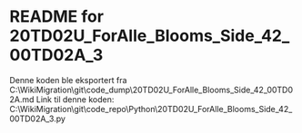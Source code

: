 # README for 20TD02U_ForAlle_Blooms_Side_42_00TD02A_3
Denne koden ble eksportert fra C:\WikiMigration\git\code_dump\20TD02U_ForAlle_Blooms_Side_42_00TD02A.md
Link til denne koden: C:\WikiMigration\git\code_repo\Python\20TD02U_ForAlle_Blooms_Side_42_00TD02A_3.py
